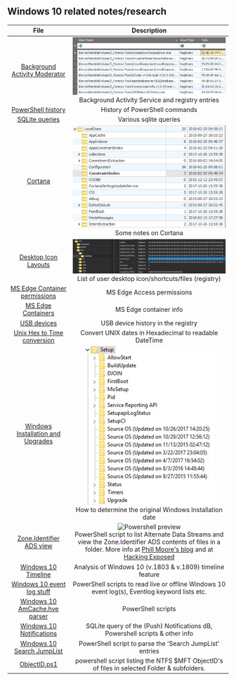 <!-- saved from url=(0044) https://kacos2000.github.io/Win10/ --> 
## Windows 10 related notes/research ##

| **File**                      |**Description**
| :---:                         |     :---:    
|[Background Activity Moderator](https://github.com/kacos2000/Win10-Research/blob/master/Bam/readme.md) |![Bam preview](bam.jpg) <br>Background Activity Service and registry entries
|[PowerShell history](ConsoleHost_history.pdf) |History of PowerShell commands
|[SQLite queries](https://github.com/kacos2000/queries/blob/master/README.md) |Various sqlite queries 
|[Cortana](Cortana.pdf) |![Cortana preview](cortana.jpg) <br>Some notes on Cortana
|[Desktop Icon Layouts](Desktop_IconLayouts.pdf) |![Desktop preview](desktop.jpg) <br>List of user desktop icon/shortcuts/files (registry)
|[MS Edge Container permissions](Edge_AccessEnum_AC.xlsx) |MS Edge Access permissions
|[MS Edge Containers]('MS%20Edge%20AC.pdf') |MS Edge container info
|[USB devices](USB_device.pdf) |USB device history in the registry
|[Unix Hex to Time conversion](Unix_Hex-Time_Calc.xlsx) |Convert UNIX dates in Hexadecimal to readable DateTime
|[Windows Installation and Upgrades](Windows%20install%20date%20-%20registry.pdf) |![Upgrades preview](upgrades.jpg)<br>How to determine the original Windows Installation date
|[Zone.Identifier ADS view](https://github.com/kacos2000/Win10-Research/blob/master/ads_streams/readme.md) |![Powershell preview](https://raw.githubusercontent.com/kacos2000/Win10-Research/master/ads_streams/s_results.JPG) <br>PowerShell script to list Alternate Data Streams and view the Zone.Identifier ADS contents of files in a folder.  More info at [Phill Moore's blog](https://thinkdfir.com/2018/06/17/zone-identifier-kmditemwherefroms/) and at [Hacking Exposed](http://www.hecfblog.com/2018/06/daily-blog-402-solution-saturday-62318.html)
|[Windows 10 Timeline](https://kacos2000.github.io/WindowsTimeline/) |Analysis of Windows 10 (v.1803 & v.1809) timeline feature
|[Windows 10 event log stuff](https://github.com/kacos2000/Win10-Research/blob/master/EventLogs/readme.md)| PowerShell scripts to read  live or offline Windows 10 event log(s), Eventlog keyword lists etc.
|[Windows 10 AmCache.hve parser](https://github.com/kacos2000/Win10-Research/blob/master/AmCache/readme.md)| PowerShell scripts 
|[Windows 10 Notifications](https://github.com/kacos2000/Win10-Research/blob/master/Notifications/readme.md)| SQLite query of the (Push) Notifications dB, Powershell scripts & other info 
|[Windows 10 Search JumpList](https://github.com/kacos2000/Win10-Research/blob/master/JumpList/readme.md)| PowerShell script to parse the 'Search JumpList' entries
|[ObjectID.ps1](https://github.com/kacos2000/Win10/blob/master/ObjectID/readme.md)| powershell script listing the NTFS $MFT ObjectID's of files in selected Folder & subfolders.

